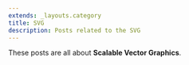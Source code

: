 ```yaml
---
extends: _layouts.category
title: SVG
description: Posts related to the SVG
---
```


These posts are all about **Scalable Vector Graphics**.
